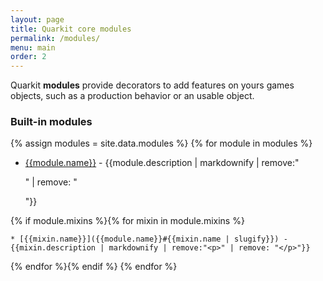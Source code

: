 ```yaml
---
layout: page
title: Quarkit core modules
permalink: /modules/
menu: main
order: 2
---
```


Quarkit __modules__ provide decorators to add features on yours games objects, such as a production behavior or an usable object.

### Built-in modules

{% assign modules = site.data.modules %}
{% for module in modules %}

* [{{module.name}}]({{module.name}}) - {{module.description | markdownify | remove:"<p>" | remove: "</p>"}}

{% if module.mixins %}{% for mixin in module.mixins %}

    * [{{mixin.name}}]({{module.name}}#{{mixin.name | slugify}}) - {{mixin.description | markdownify | remove:"<p>" | remove: "</p>"}}
 
{% endfor %}{% endif %}
{% endfor %}